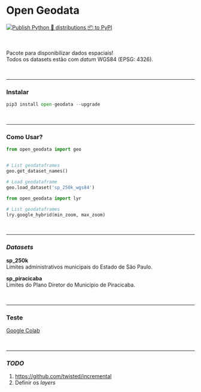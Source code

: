 # Open Geodata

[![Publish Python 🐍 distributions 📦 to PyPI](https://github.com/open-geodata/open-geodata/actions/workflows/publish-to-pypi.yml/badge.svg)](https://github.com/open-geodata/open-geodata/actions/workflows/publish-to-pypi.yml)

<br>

Pacote para disponibilizar dados espaciais!
<br>
Todos os datasets estão com *datum* WGS84 (EPSG: 4326).

<br>

---

### Instalar

```python
pip3 install open-geodata --upgrade
```

<br>

---

### Como Usar?

```python
from open_geodata import geo


# List geodataframes
geo.get_dataset_names()

# Load geodataframe
geo.load_dataset('sp_250k_wgs84')
```



```python
from open_geodata import lyr

# List geodataframes
lry.google_hybrid(min_zoom, max_zoom)
```


<br>

---

### *Datasets*

**sp_250k**
<br>
Limites administrativos municipais do Estado de São Paulo.

**sp_piracicaba**
<br>
Limites do Plano Diretor do Município de Piracicaba.

<br>

---

### Teste

[Google Colab](https://colab.research.google.com/drive/1s_w9t599OstJ0KS99NusH2EVGYa5twMh?usp=sharing)

<br>

---

### *TODO*

1. https://github.com/twisted/incremental
2. Definir os *layers*

